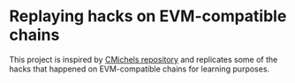 # Replaying hacks on EVM-compatible chains

This project is inspired by [CMichels repository](https://github.com/MrToph/replaying-ethereum-hacks) 
and replicates some of the hacks that happened on EVM-compatible chains 
for learning purposes.